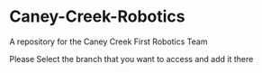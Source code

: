 # Caney-Creek-Robotics
A repository for the Caney Creek First Robotics Team

Please Select the branch that you want to access and add it there
